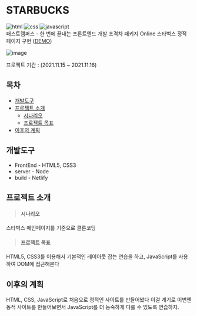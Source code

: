 # STARBUCKS
![html](https://img.shields.io/badge/HTML5-E34F26)
![css](https://img.shields.io/badge/CSS3-1572B6)
![javascript](https://img.shields.io/badge/JavaScript-F7DF1E)
<br />
패스트캠퍼스 - 한 번에 끝내는 프론트엔드 개발 초격차 패키지 Online 스타벅스 정적페이지 구현 ([DEMO](https://starbuacks.netlify.app))

![image](https://user-images.githubusercontent.com/43946794/201849237-076bf48f-ae5c-4dc1-84c5-1852c21e39c0.png)

프로젝트 기간 : (2021.11.15 ~ 2021.11.16)


## 목차
* <a href="#개발도구">개발도구</a>
* <a href="#프로젝트-소개">프로젝트 소개</a>
  * <a href="#시나리오">시나리오</a>
  * <a href="#프로젝트-목표">프로젝트 목표</a>
* <a href="#이후의-계획">이후의 계획</a>


## 개발도구
* FrontEnd - HTML5, CSS3
* server - Node
* build - Netlify

## 프로젝트 소개
> #### 시나리오
스타벅스 메인페이지를 기준으로 클론코딩

> #### 프로젝트 목표
HTML5, CSS3를 이용해서 기본적인 레이아웃 잡는 연습을 하고, JavaScript를 사용하여 DOM에 접근해본다


## 이후의 계획
HTML, CSS, JavaScript로 처음으로 정적인 사이트를 만들어봤다 이걸 계기로 이번엔 동적 사이트를 만들어보면서 JavaScript를 더 능숙하게 다룰 수 있도록 연습하자.

